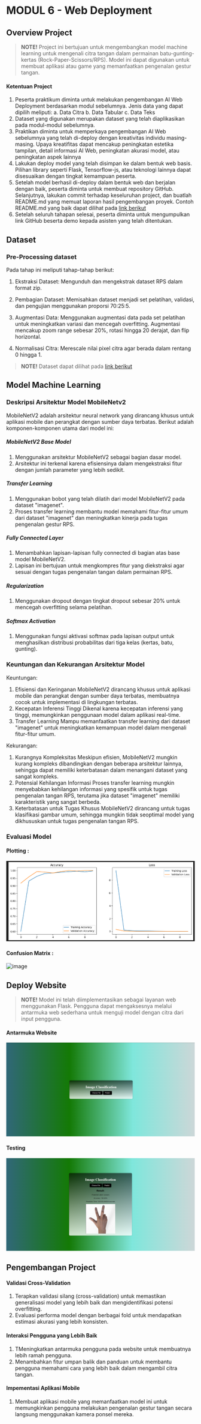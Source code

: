 # MODUL 6 - Web Deployment

## Overview Project

> **NOTE!** Project ini bertujuan untuk mengembangkan model machine learning untuk mengenali citra tangan dalam permainan batu-gunting-kertas (Rock-Paper-Scissors/RPS). Model ini dapat digunakan untuk membuat aplikasi atau game yang memanfaatkan pengenalan gestur tangan.

#### Ketentuan Project
1. Peserta praktikum diminta untuk melakukan pengembangan AI Web Deployment berdasarkan
modul sebelumnya. Jenis data yang dapat dipilih meliputi:
a. Data Citra
b. Data Tabular
c. Data Teks
2. Dataset yang digunakan merupakan dataset yang telah diaplikasikan pada modul-modul sebelumnya.
3. Praktikan diminta untuk memperkaya pengembangan AI Web sebelumnya yang telah di-deploy
dengan kreativitas individu masing-masing. Upaya kreatifitas dapat mencakup peningkatan estetika
tampilan, detail informasi AI Web, peningkatan akurasi model, atau peningkatan aspek lainnya
4. Lakukan deploy model yang telah disimpan ke dalam bentuk web basis. Pilihan library seperti Flask,
Tensorflow-js, atau teknologi lainnya dapat disesuaikan dengan tingkat kemampuan peserta.
5. Setelah model berhasil di-deploy dalam bentuk web dan berjalan dengan baik, peserta diminta untuk
membuat repository GitHub. Selanjutnya, lakukan commit terhadap keseluruhan project, dan
buatlah README.md yang memuat laporan hasil pengembangan proyek. Contoh README.md yang
baik dapat dilihat pada [link berikut](https://github.com/muhfadh/Tugas_Praktikum_ML_A_297-233) 
6. Setelah seluruh tahapan selesai, peserta diminta untuk mengumpulkan link GitHub beserta demo
kepada asisten yang telah ditentukan.


## Dataset
### Pre-Processing dataset
Pada tahap ini meliputi tahap-tahap berikut:
1. Ekstraksi Dataset:
Mengunduh dan mengekstrak dataset RPS dalam format zip.

2. Pembagian Dataset:
Memisahkan dataset menjadi set pelatihan, validasi, dan pengujian menggunakan proporsi 70:25:5.

3. Augmentasi Data:
Menggunakan augmentasi data pada set pelatihan untuk meningkatkan variasi dan mencegah overfitting.
Augmentasi mencakup zoom range sebesar 20%, rotasi hingga 20 derajat, dan flip horizontal.

4. Normalisasi Citra:
Merescale nilai pixel citra agar berada dalam rentang 0 hingga 1.

> **NOTE!** Dataset dapat dilihat pada [link berikut](https://drive.google.com/file/d/1X9jFokn9AXMMVTmlBQ7XZpBsLKVFnp-d/view?usp=drive_link) 


## Model Machine Learning
### Deskripsi Arsitektur Model MobileNetv2
MobileNetV2 adalah arsitektur neural network yang dirancang khusus untuk aplikasi mobile dan perangkat dengan sumber daya terbatas. Berikut adalah komponen-komponen utama dari model ini:

##### MobileNetV2 Base Model
1. Menggunakan arsitektur MobileNetV2 sebagai bagian dasar model.
2. Arsitektur ini terkenal karena efisiensinya dalam mengekstraksi fitur dengan jumlah parameter yang lebih sedikit.

##### Transfer Learning
1. Menggunakan bobot yang telah dilatih dari model MobileNetV2 pada dataset "imagenet".
2. Proses transfer learning membantu model memahami fitur-fitur umum dari dataset "imagenet" dan meningkatkan kinerja pada tugas pengenalan gestur RPS.

##### Fully Connected Layer
1. Menambahkan lapisan-lapisan fully connected di bagian atas base model MobileNetV2.
2. Lapisan ini bertujuan untuk mengkompres fitur yang diekstraksi agar sesuai dengan tugas pengenalan tangan dalam permainan RPS.

##### Regularization
1. Menggunakan dropout dengan tingkat dropout sebesar 20% untuk mencegah overfitting selama pelatihan.

##### Softmax Activation
1. Menggunakan fungsi aktivasi softmax pada lapisan output untuk menghasilkan distribusi probabilitas dari tiga kelas (kertas, batu, gunting).

### Keuntungan dan Kekurangan Arsitektur Model
Keuntungan:
1. Efisiensi dan Keringanan
   MobileNetV2 dirancang khusus untuk aplikasi mobile dan perangkat dengan sumber daya terbatas, membuatnya cocok untuk implementasi di lingkungan terbatas.
2. Kecepatan Inferensi Tinggi
   Dikenal karena kecepatan inferensi yang tinggi, memungkinkan penggunaan model dalam aplikasi real-time.
3. Transfer Learning
   Mampu memanfaatkan transfer learning dari dataset "imagenet" untuk meningkatkan kemampuan model dalam mengenali fitur-fitur umum.
   
Kekurangan:
1. Kurangnya Kompleksitas
   Meskipun efisien, MobileNetV2 mungkin kurang kompleks dibandingkan dengan beberapa arsitektur lainnya, sehingga dapat memiliki keterbatasan dalam menangani dataset yang     sangat kompleks.
2. Potensial Kehilangan Informasi
   Proses transfer learning mungkin menyebabkan kehilangan informasi yang spesifik untuk tugas pengenalan tangan RPS, terutama jika dataset "imagenet" memiliki     
   karakteristik yang sangat berbeda.
3. Keterbatasan untuk Tugas Khusus
   MobileNetV2 dirancang untuk tugas klasifikasi gambar umum, sehingga mungkin tidak seoptimal model yang dikhususkan untuk tugas pengenalan tangan RPS.

### Evaluasi Model
#### Plotting : 

![image](assets/2.png)


#### Confusion Matrix :

![image](assets/confusion.png)


## Deploy Website
> **NOTE!** Model ini telah diimplementasikan sebagai layanan web menggunakan Flask. Pengguna dapat mengaksesnya melalui antarmuka web sederhana untuk menguji model dengan citra dari input pengguna.

#### Antarmuka Website
![image](assets/web1.png)

#### Testing
![image](assets/web2.png)

## Pengembangan Project
#### Validasi Cross-Validation
1. Terapkan validasi silang (cross-validation) untuk memastikan generalisasi model yang lebih baik dan mengidentifikasi potensi overfitting.
2. Evaluasi performa model dengan berbagai fold untuk mendapatkan estimasi akurasi yang lebih konsisten.

#### Interaksi Pengguna yang Lebih Baik
1. TMeningkatkan antarmuka pengguna pada website untuk membuatnya lebih ramah pengguna.
2. Menambahkan fitur umpan balik dan panduan untuk membantu pengguna memahami cara yang lebih baik dalam mengambil citra tangan.

#### Impementasi Aplikasi Mobile
1. Membuat aplikasi mobile yang memanfaatkan model ini untuk memungkinkan pengguna melakukan pengenalan gestur tangan secara langsung menggunakan kamera ponsel mereka.
